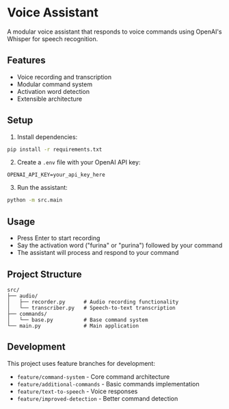 # Voice Assistant

A modular voice assistant that responds to voice commands using OpenAI's Whisper for speech recognition.

## Features

- Voice recording and transcription
- Modular command system
- Activation word detection
- Extensible architecture

## Setup

1. Install dependencies:
```bash
pip install -r requirements.txt
```

2. Create a `.env` file with your OpenAI API key:
```
OPENAI_API_KEY=your_api_key_here
```

3. Run the assistant:
```bash
python -m src.main
```

## Usage

- Press Enter to start recording
- Say the activation word ("furina" or "purina") followed by your command
- The assistant will process and respond to your command

## Project Structure

```
src/
├── audio/
│   ├── recorder.py      # Audio recording functionality
│   └── transcriber.py   # Speech-to-text transcription
├── commands/
│   └── base.py          # Base command system
└── main.py              # Main application
```

## Development

This project uses feature branches for development:
- `feature/command-system` - Core command architecture
- `feature/additional-commands` - Basic commands implementation
- `feature/text-to-speech` - Voice responses
- `feature/improved-detection` - Better command detection